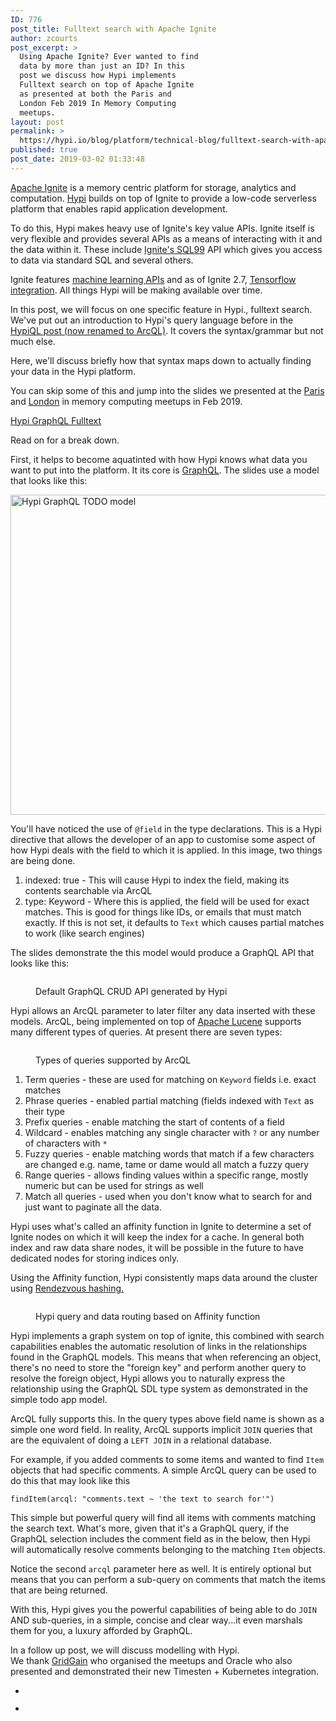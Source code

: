 ```yaml
---
ID: 776
post_title: Fulltext search with Apache Ignite
author: zcourts
post_excerpt: >
  Using Apache Ignite? Ever wanted to find
  data by more than just an ID? In this
  post we discuss how Hypi implements
  Fulltext search on top of Apache Ignite
  as presented at both the Paris and
  London Feb 2019 In Memory Computing
  meetups.
layout: post
permalink: >
  https://hypi.io/blog/platform/technical-blog/fulltext-search-with-apache-ignite/
published: true
post_date: 2019-03-02 01:33:48
---
```

<!-- wp:paragraph -->

[Apache Ignite][1] is a memory centric platform for storage, analytics and computation. [Hypi][2] builds on top of Ignite to provide a low-code serverless platform that enables rapid application development.

<!-- /wp:paragraph -->

<!-- wp:paragraph -->

To do this, Hypi makes heavy use of Ignite's key value APIs. Ignite itself is very flexible and provides several APIs as a means of interacting with it and the data within it. These include [Ignite's SQL99][3] API which gives you access to data via standard SQL and several others.

<!-- /wp:paragraph -->

<!-- wp:paragraph -->

Ignite features [machine learning APIs][4] and as of Ignite 2.7, [Tensorflow integration][5]. All things Hypi will be making available over time.

<!-- /wp:paragraph -->

<!-- wp:paragraph -->

In this post, we will focus on one specific feature in Hypi., fulltext search. We've put out an introduction to Hypi's query language before in the [HypiQL post (now renamed to ArcQL)][6]. It covers the syntax/grammar but not much else.

<!-- /wp:paragraph -->

<!-- wp:paragraph -->

Here, we'll discuss briefly how that syntax maps down to actually finding your data in the Hypi platform.

<!-- /wp:paragraph -->

<!-- wp:paragraph -->

You can skip some of this and jump into the slides we presented at the [Paris][7] and [London][8] in memory computing meetups in Feb 2019. 

<!-- /wp:paragraph -->

<!-- wp:file {"id":780,"href":"https://hypi.io/wp-content/uploads/2019/03/Hypi-GraphQL-Fulltext-london.pdf"} -->

<div class="wp-block-file">
  <a href="https://hypi.io/wp-content/uploads/2019/03/Hypi-GraphQL-Fulltext-london.pdf">Hypi GraphQL Fulltext </a><a href="https://hypi.io/wp-content/uploads/2019/03/Hypi-GraphQL-Fulltext-london.pdf" class="wp-block-file__button" download></a>
</div>

<!-- /wp:file -->

<!-- wp:paragraph -->

Read on for a break down.

<!-- /wp:paragraph -->

<!-- wp:paragraph -->

First, it helps to become aquatinted with how Hypi knows what data you want to put into the platform. It its core is [GraphQL][9]. The slides use a model that looks like this:

<!-- /wp:paragraph -->

<!-- wp:paragraph -->

<img class="wp-image-783" style="width: 512px;" src="https://hypi.io/wp-content/uploads/2019/03/Screen-Shot-2019-02-26-at-17.03.55.png" alt="Hypi GraphQL TODO model" />

<!-- /wp:paragraph -->

<!-- wp:paragraph -->

You'll have noticed the use of `@field` in the type declarations. This is a Hypi directive that allows the developer of an app to customise some aspect of how Hypi deals with the field to which it is applied. In this image, two things are being done.

<!-- /wp:paragraph -->

<!-- wp:list {"ordered":true} -->

1.  indexed: true - This will cause Hypi to index the field, making its contents searchable via ArcQL
2.  type: Keyword - Where this is applied, the field will be used for exact matches. This is good for things like IDs, or emails that must match exactly. If this is not set, it defaults to `Text` which causes partial matches to work (like search engines)

<!-- /wp:list -->

<!-- wp:paragraph -->

The slides demonstrate the this model would produce a GraphQL API that looks like this:

<!-- /wp:paragraph -->

<!-- wp:image {"id":785} --><figure class="wp-block-image">

<img src="https://hypi.io/wp-content/uploads/2019/03/Screen-Shot-2019-03-02-at-00.57.22-1024x502.png" alt="" class="wp-image-785" /><figcaption>Default GraphQL CRUD API generated by Hypi  
</figcaption></figure> <!-- /wp:image -->

<!-- wp:paragraph -->

Hypi allows an ArcQL parameter to later filter any data inserted with these models. ArcQL, being implemented on top of [Apache Lucene][10] supports many different types of queries. At present there are seven types:

<!-- /wp:paragraph -->

<!-- wp:image {"id":786} --><figure class="wp-block-image">

<img src="https://hypi.io/wp-content/uploads/2019/03/Screen-Shot-2019-03-02-at-00.59.24-1024x647.png" alt="" class="wp-image-786" /><figcaption>Types of queries supported by ArcQL</figcaption></figure> <!-- /wp:image -->

<!-- wp:list {"ordered":true} -->

1.  Term queries - these are used for matching on `Keyword` fields i.e. exact matches
2.  Phrase queries - enabled partial matching (fields indexed with `Text` as their type
3.  Prefix queries - enable matching the start of contents of a field
4.  Wildcard - enables matching any single character with `?` or any number of characters with `*`
5.  Fuzzy queries - enable matching words that match if a few characters are changed e.g. name, tame or dame would all match a fuzzy query
6.  Range queries - allows finding values within a specific range, mostly numeric but can be used for strings as well 
7.  Match all queries - used when you don't know what to search for and just want to paginate all the data.

<!-- /wp:list -->

<!-- wp:paragraph -->

Hypi uses what's called an affinity function in Ignite to determine a set of Ignite nodes on which it will keep the index for a cache. In general both index and raw data share nodes, it will be possible in the future to have dedicated nodes for storing indices only.

<!-- /wp:paragraph -->

<!-- wp:paragraph -->

Using the Affinity function, Hypi consistently maps data around the cluster using [Rendezvous hashing.][11]

<!-- /wp:paragraph -->

<!-- wp:image {"id":787} --><figure class="wp-block-image">

<img src="https://hypi.io/wp-content/uploads/2019/03/Screen-Shot-2019-03-02-at-01.13.16-1024x561.png" alt="" class="wp-image-787" /><figcaption>Hypi query and data routing based on Affinity function</figcaption></figure> <!-- /wp:image -->

<!-- wp:paragraph -->

Hypi implements a graph system on top of ignite, this combined with search capabilities enables the automatic resolution of links in the relationships found in the GraphQL models. This means that when referencing an object, there's no need to store the "foreign key" and perform another query to resolve the foreign object, Hypi allows you to naturally express the relationship using the GraphQL SDL type system as demonstrated in the simple todo app model.

<!-- /wp:paragraph -->

<!-- wp:paragraph -->

ArcQL fully supports this. In the query types above field name is shown as a simple one word field. In reality, ArcQL supports implicit `JOIN` queries that are the equivalent of doing a `LEFT JOIN` in a relational database.

<!-- /wp:paragraph -->

<!-- wp:paragraph -->

For example, if you added comments to some items and wanted to find `Item` objects that had specific comments. A simple ArcQL query can be used to do this that may look like this

<!-- /wp:paragraph -->

<!-- wp:paragraph -->

`findItem(arcql: "comments.text ~ 'the text to search for'")`

<!-- /wp:paragraph -->

<!-- wp:paragraph -->

This simple but powerful query will find all items with comments matching the search text. What's more, given that it's a GraphQL query, if the GraphQL selection includes the comment field as in the below, then Hypi will automatically resolve comments belonging to the matching `Item` objects.

<!-- /wp:paragraph -->

<!-- wp:kebo/code {"lang":"Haskell","content":"  findItem(arcql: \u0022comments.text ~ 'the text to search for'\u0022) {\n    hypi {\n      id\n      created\n    }\n    slug\n    summary\n    started\n    due\n    comments (arcql: \u0022\u003cfurther-filter-comments-with-an-arcql-subquery\u003e\u0022){\n      hypi{id}\n      text\n    }\n  }","highlighted":"\n                \u003cdiv class=\u0022kbco-block kbco-github\u0022\u003e\n                    \n                    \u003cdiv class=\u0022kbco-code\u0022\u003e\u003cdiv class=\u0022kbco-lines\u0022\u003e\u003cpre class=\u0022kbco-line\u0022\u003e  \u003cspan class=\u0022kbco-variable\u0022\u003efindItem\u003c/span\u003e(\u003cspan class=\u0022kbco-variable\u0022\u003earcql\u003c/span\u003e\u003cspan class=\u0022kbco-keyword\u0022\u003e:\u003c/span\u003e\u0026nbsp;\u003cspan class=\u0022kbco-string\u0022\u003e\u0026#x22;comments.text ~ \u0026#x27;the text to search for\u0026#x27;\u0026#x22;\u003c/span\u003e)\u0026nbsp;{\u003c/pre\u003e\u003cpre class=\u0022kbco-line\u0022\u003e    \u003cspan class=\u0022kbco-variable\u0022\u003ehypi\u003c/span\u003e\u0026nbsp;{\u003c/pre\u003e\u003cpre class=\u0022kbco-line\u0022\u003e      \u003cspan class=\u0022kbco-builtin\u0022\u003eid\u003c/span\u003e\u003c/pre\u003e\u003cpre class=\u0022kbco-line\u0022\u003e      \u003cspan class=\u0022kbco-variable\u0022\u003ecreated\u003c/span\u003e\u003c/pre\u003e\u003cpre class=\u0022kbco-line\u0022\u003e    }\u003c/pre\u003e\u003cpre class=\u0022kbco-line\u0022\u003e    \u003cspan class=\u0022kbco-variable\u0022\u003eslug\u003c/span\u003e\u003c/pre\u003e\u003cpre class=\u0022kbco-line\u0022\u003e    \u003cspan class=\u0022kbco-variable\u0022\u003esummary\u003c/span\u003e\u003c/pre\u003e\u003cpre class=\u0022kbco-line\u0022\u003e    \u003cspan class=\u0022kbco-variable\u0022\u003estarted\u003c/span\u003e\u003c/pre\u003e\u003cpre class=\u0022kbco-line\u0022\u003e    \u003cspan class=\u0022kbco-variable\u0022\u003edue\u003c/span\u003e\u003c/pre\u003e\u003cpre class=\u0022kbco-line\u0022\u003e    \u003cspan class=\u0022kbco-variable\u0022\u003ecomments\u003c/span\u003e\u0026nbsp;(\u003cspan class=\u0022kbco-variable\u0022\u003earcql\u003c/span\u003e\u003cspan class=\u0022kbco-keyword\u0022\u003e:\u003c/span\u003e\u0026nbsp;\u003cspan class=\u0022kbco-string\u0022\u003e\u0026#x22;\u0026#x3C;further-filter-comments-with-an-arcql-subquery\u0026#x3E;\u0026#x22;\u003c/span\u003e){\u003c/pre\u003e\u003cpre class=\u0022kbco-line\u0022\u003e      \u003cspan class=\u0022kbco-variable\u0022\u003ehypi\u003c/span\u003e{\u003cspan class=\u0022kbco-builtin\u0022\u003eid\u003c/span\u003e}\u003c/pre\u003e\u003cpre class=\u0022kbco-line\u0022\u003e      \u003cspan class=\u0022kbco-variable\u0022\u003etext\u003c/span\u003e\u003c/pre\u003e\u003cpre class=\u0022kbco-line\u0022\u003e    }\u003c/pre\u003e\u003cpre class=\u0022kbco-line\u0022\u003e  }\u003c/pre\u003e\u003c/div\u003e\u003c/div\u003e\n                \u003c/div\u003e"} /-->

<!-- wp:paragraph -->

Notice the second `arcql` parameter here as well. It is entirely optional but means that you can perform a sub-query on comments that match the items that are being returned.

<!-- /wp:paragraph -->

<!-- wp:paragraph -->

With this, Hypi gives you the powerful capabilities of being able to do `JOIN` AND sub-queries, in a simple, concise and clear way...it even marshals them for you, a luxury afforded by GraphQL. 

<!-- /wp:paragraph -->

<!-- wp:paragraph -->

In a follow up post, we will discuss modelling with Hypi.  
We thank [GridGain][12] who organised the meetups and Oracle who also presented and demonstrated their new Timesten + Kubernetes integration.

<!-- /wp:paragraph -->

<!-- wp:gallery {"ids":[788,789]} -->

<ul class="wp-block-gallery columns-2 is-cropped">
  <li class="blocks-gallery-item">
    <figure><img src="https://hypi.io/wp-content/uploads/2019/03/IMG_0198.jpg" alt="" data-id="788" data-link="https://hypi.io/?attachment_id=788" class="wp-image-788" /></figure>
  </li>
  <li class="blocks-gallery-item">
    <figure><img src="https://hypi.io/wp-content/uploads/2019/03/IMG_0184.jpg" alt="" data-id="789" data-link="https://hypi.io/?attachment_id=789" class="wp-image-789" /></figure>
  </li>
</ul>

<!-- /wp:gallery -->

<!-- wp:paragraph -->

  


<!-- /wp:paragraph -->

 [1]: http://ignite.apache.org
 [2]: https://hypi.io
 [3]: https://ignite.apache.org/features/sql.html
 [4]: https://ignite.apache.org/features/machinelearning.html
 [5]: https://ignite.apache.org/features/tensorflow.html
 [6]: http://HypiQL
 [7]: https://www.meetup.com/Paris-In-Memory-Computing-Meetup/events/258793093/
 [8]: https://www.meetup.com/London-In-Memory-Computing-Meetup/events/258800682/
 [9]: https://graphql.org/
 [10]: https://lucene.apache.org
 [11]: https://en.wikipedia.org/wiki/Rendezvous_hashing
 [12]: https://www.gridgain.com/